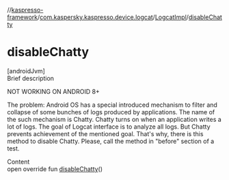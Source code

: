 //[kaspresso-framework](../../index.md)/[com.kaspersky.kaspresso.device.logcat](../index.md)/[LogcatImpl](index.md)/[disableChatty](disable-chatty.md)



# disableChatty  
[androidJvm]  
Brief description  




NOT WORKING ON ANDROID 8+



The problem: Android OS has a special introduced mechanism to filter and collapse of some bunches of logs produced by applications. The name of the such mechanism is Chatty. Chatty turns on when an application writes a lot of logs. The goal of Logcat interface is to analyze all logs. But Chatty prevents achievement of the mentioned goal. That's why, there is this method to disable Chatty. Please, call the method in "before" section of a test.



  
Content  
open override fun [disableChatty](disable-chatty.md)()  



